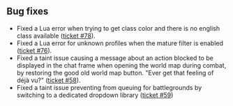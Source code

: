 ## Bug fixes

- Fixed a Lua error when trying to get class color and there is no english class available ([ticket #78](https://wow.curseforge.com/projects/total-rp-3/issues/78)).
- Fixed a Lua error for unknown profiles when the mature filter is enabled ([ticket #76](https://wow.curseforge.com/projects/total-rp-3/issues/76)).
- Fixed a taint issue causing a message about an action blocked to be displayed in the chat frame when opening the world map during combat, by restoring the good old world map button. "Ever get that feeling of déjà vu?" ([ticket #58](https://wow.curseforge.com/projects/total-rp-3/issues/58)).
- Fixed a taint issue preventing from queuing for battlegrounds by switching to a dedicated dropdown library ([ticket #59](https://wow.curseforge.com/projects/total-rp-3/issues/59))